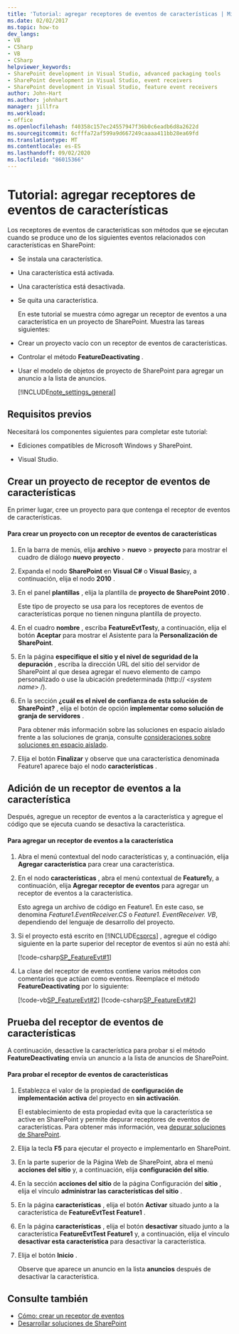 ```yaml
---
title: 'Tutorial: agregar receptores de eventos de características | Microsoft Docs'
ms.date: 02/02/2017
ms.topic: how-to
dev_langs:
- VB
- CSharp
- VB
- CSharp
helpviewer_keywords:
- SharePoint development in Visual Studio, advanced packaging tools
- SharePoint development in Visual Studio, event receivers
- SharePoint development in Visual Studio, feature event receivers
author: John-Hart
ms.author: johnhart
manager: jillfra
ms.workload:
- office
ms.openlocfilehash: f40358c157ec24557947f36b0c6eadb6d8a2622d
ms.sourcegitcommit: 6cfffa72af599a9d667249caaaa411bb28ea69fd
ms.translationtype: MT
ms.contentlocale: es-ES
ms.lasthandoff: 09/02/2020
ms.locfileid: "86015366"
---
```

# <a name="walkthrough-add-feature-event-receivers"></a>Tutorial: agregar receptores de eventos de características
  Los receptores de eventos de características son métodos que se ejecutan cuando se produce uno de los siguientes eventos relacionados con características en SharePoint:

- Se instala una característica.

- Una característica está activada.

- Una característica está desactivada.

- Se quita una característica.

  En este tutorial se muestra cómo agregar un receptor de eventos a una característica en un proyecto de SharePoint. Muestra las tareas siguientes:

- Crear un proyecto vacío con un receptor de eventos de características.

- Controlar el método **FeatureDeactivating** .

- Usar el modelo de objetos de proyecto de SharePoint para agregar un anuncio a la lista de anuncios.

  [!INCLUDE[note_settings_general](../sharepoint/includes/note-settings-general-md.md)]

## <a name="prerequisites"></a>Requisitos previos
 Necesitará los componentes siguientes para completar este tutorial:

- Ediciones compatibles de Microsoft Windows y SharePoint.

- Visual Studio.

## <a name="create-a-feature-event-receiver-project"></a>Crear un proyecto de receptor de eventos de características
 En primer lugar, cree un proyecto para que contenga el receptor de eventos de características.

#### <a name="to-create-a-project-with-a-feature-event-receiver"></a>Para crear un proyecto con un receptor de eventos de características

1. En la barra de menús, elija **archivo**  >  **nuevo**  >  **proyecto** para mostrar el cuadro de diálogo **nuevo proyecto** .

2. Expanda el nodo **SharePoint** en **Visual C#** o **Visual Basic**y, a continuación, elija el nodo **2010** .

3. En el panel **plantillas** , elija la plantilla de **proyecto de SharePoint 2010** .

     Este tipo de proyecto se usa para los receptores de eventos de características porque no tienen ninguna plantilla de proyecto.

4. En el cuadro **nombre** , escriba **FeatureEvtTest**y, a continuación, elija el botón **Aceptar** para mostrar el Asistente para la **Personalización de SharePoint**.

5. En la página **especifique el sitio y el nivel de seguridad de la depuración** , escriba la dirección URL del sitio del servidor de SharePoint al que desea agregar el nuevo elemento de campo personalizado o use la ubicación predeterminada (http:// \<*system name*> /).

6. En la sección **¿cuál es el nivel de confianza de esta solución de SharePoint?** , elija el botón de opción **implementar como solución de granja de servidores** .

     Para obtener más información sobre las soluciones en espacio aislado frente a las soluciones de granja, consulte [consideraciones sobre soluciones en espacio aislado](../sharepoint/sandboxed-solution-considerations.md).

7. Elija el botón **Finalizar** y observe que una característica denominada Feature1 aparece bajo el nodo **características** .

## <a name="add-an-event-receiver-to-the-feature"></a>Adición de un receptor de eventos a la característica
 Después, agregue un receptor de eventos a la característica y agregue el código que se ejecuta cuando se desactiva la característica.

#### <a name="to-add-an-event-receiver-to-the-feature"></a>Para agregar un receptor de eventos a la característica

1. Abra el menú contextual del nodo características y, a continuación, elija **Agregar característica** para crear una característica.

2. En el nodo **características** , abra el menú contextual de **Feature1**y, a continuación, elija **Agregar receptor de eventos** para agregar un receptor de eventos a la característica.

     Esto agrega un archivo de código en Feature1. En este caso, se denomina *Feature1.EventReceiver.CS* o *Feature1. EventReceiver. VB*, dependiendo del lenguaje de desarrollo del proyecto.

3. Si el proyecto está escrito en [!INCLUDE[csprcs](../sharepoint/includes/csprcs-md.md)] , agregue el código siguiente en la parte superior del receptor de eventos si aún no está ahí:

     [!code-csharp[SP_FeatureEvt#1](../sharepoint/codesnippet/CSharp/featureevttest2/features/feature1/feature1.eventreceiver.cs#1)]

4. La clase del receptor de eventos contiene varios métodos con comentarios que actúan como eventos. Reemplace el método **FeatureDeactivating** por lo siguiente:

     [!code-vb[SP_FeatureEvt#2](../sharepoint/codesnippet/VisualBasic/featureevt2vb/features/feature1/feature1.eventreceiver.vb#2)]
     [!code-csharp[SP_FeatureEvt#2](../sharepoint/codesnippet/CSharp/featureevttest2/features/feature1/feature1.eventreceiver.cs#2)]

## <a name="test-the-feature-event-receiver"></a>Prueba del receptor de eventos de características
 A continuación, desactive la característica para probar si el método **FeatureDeactivating** envía un anuncio a la lista de anuncios de SharePoint.

#### <a name="to-test-the-feature-event-receiver"></a>Para probar el receptor de eventos de características

1. Establezca el valor de la propiedad de **configuración de implementación activa** del proyecto en **sin activación**.

     El establecimiento de esta propiedad evita que la característica se active en SharePoint y permite depurar receptores de eventos de características. Para obtener más información, vea [depurar soluciones de SharePoint](../sharepoint/debugging-sharepoint-solutions.md).

2. Elija la tecla **F5** para ejecutar el proyecto e implementarlo en SharePoint.

3. En la parte superior de la Página Web de SharePoint, abra el menú **acciones del sitio** y, a continuación, elija **configuración del sitio**.

4. En la sección **acciones del sitio** de la página Configuración del **sitio** , elija el vínculo **administrar las características del sitio** .

5. En la página **características** , elija el botón **Activar** situado junto a la característica de **FeatureEvtTest Feature1** .

6. En la página **características** , elija el botón **desactivar** situado junto a la característica **FeatureEvtTest Feature1** y, a continuación, elija el vínculo **desactivar esta característica** para desactivar la característica.

7. Elija el botón **Inicio** .

     Observe que aparece un anuncio en la lista **anuncios** después de desactivar la característica.

## <a name="see-also"></a>Consulte también

- [Cómo: crear un receptor de eventos](../sharepoint/how-to-create-an-event-receiver.md)
- [Desarrollar soluciones de SharePoint](../sharepoint/developing-sharepoint-solutions.md)